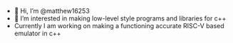 - 👋 Hi, I’m @matthew16253
- 👀 I’m interested in making low-level style programs and libraries for c++
- Currently I am working on making a functioning accurate RISC-V based emulator in c++

<!---
matthew16253/matthew16253 is a ✨ special ✨ repository because its `README.md` (this file) appears on your GitHub profile.
You can click the Preview link to take a look at your changes.
--->
